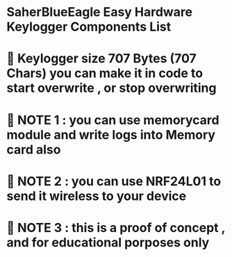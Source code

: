 # SaherBlueEagle Easy Hardware Keylogger Components List
# 📌 Keylogger size  707 Bytes (707 Chars) you can make it in code to start overwrite , or stop overwriting
# 📌 NOTE 1 : you can use memorycard module and write logs into Memory card also 
# 📌 NOTE 2 : you can use NRF24L01 to send it wireless to your device 
# 📌 NOTE 3 : this is a proof of concept , and for educational porposes only
 
